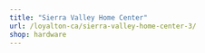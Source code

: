 ```yaml
---
title: "Sierra Valley Home Center"
url: /loyalton-ca/sierra-valley-home-center-3/
shop: hardware
---
```

